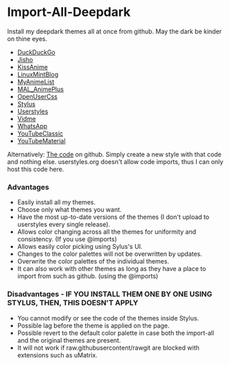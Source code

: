 # Import-All-Deepdark
Install my deepdark themes all at once from github. May the dark be kinder on thine eyes.

+ [DuckDuckGo](https://rawgit.com/RaitaroH/DuckDuckGo-DeepDark/master/DuckDuckGoDeepDark.user.css)
+ [Jisho](https://rawgit.com/RaitaroH/Jisho-DeepDark/master/JishoDeepDark.user.css)
+ [KissAnime](https://rawgit.com/RaitaroH/KissAnime-DeepDark/master/KissAnimeDeepDark.user.css)
+ [LinuxMintBlog](https://rawgit.com/RaitaroH/LinuxMint_Blog-Deepdark/master/LinuxMintBlog-DeepDark.user.css)
+ [MyAnimeList](https://rawgit.com/RaitaroH/MyAnimeList-DeepDark/master/MyAnimeListDeepDark.user.css)
+ [MAL_AnimePlus](https://raw.githubusercontent.com/RaitaroH/MAL_AnimePlusGraph-DeepDark/master/MAL_AnimePlusGraphDeepDark.user.css)
+ [OpenUserCss](https://rawgit.com/OpenUserCSS/OpenUserCSS-DeepDark/master/OpenUserCSSDeepDark.user.css)
+ [Stylus](https://rawgit.com/RaitaroH/Stylus-DeepDark/master/StylusDeepDark.user.css)
+ [Userstyles](https://rawgit.com/RaitaroH/Userstyles-DeepDark/master/UserstylesDeepDark.user.css)
+ [Vidme](https://rawgit.com/RaitaroH/Vidme-DeepDark/master/VidmeDeepDark.user.css)
+ [WhatsApp](https://rawgit.com/RaitaroH/WhatsApp-DeepDark/master/WhatsAppDeepDark.user.css)
+ [YouTubeClassic](https://rawgit.com/RaitaroH/YouTube-DeepDark/master/YouTubeDeepDarkClassic.user.css)
+ [YouTubeMaterial](https://rawgit.com/RaitaroH/YouTube-DeepDark/master/YouTubeDeepDarkMaterial.user.css)


Alternatively:
[The code](https://raw.githubusercontent.com/RaitaroH/Import-All-Deepdark/master/ImportDeepDark.css) on github. Simply create a new style with that code and nothing else. userstyles.org doesn't allow code imports, thus I can only host this code here.

### Advantages
+ Easily install all my themes.         
+ Choose only what themes you want.      
+ Have the most up-to-date versions of the themes (I don't upload to userstyles every single release).            
+ Allows color changing across all the themes for uniformity and consistency. (If you use @imports)         
+ Allows easily color picking using Sylus's UI.
+ Changes to the color palettes will not be overwritten by updates.         
+ Overwrite the color palettes of the individual themes.         
+ It can also work with other themes as long as they have a place to import from such as github. (using the @imports)         

### Disadvantages - IF YOU INSTALL THEM ONE BY ONE USING STYLUS, THEN, THIS DOESN'T APPLY
+ You cannot modify or see the code of the themes inside Stylus.         
+ Possible lag before the theme is applied on the page.         
+ Possible revert to the default color palette in case both the import-all and the original themes are present.         
+ It will not work if raw.githubusercontent/rawgit are blocked with extensions such as uMatrix.         
